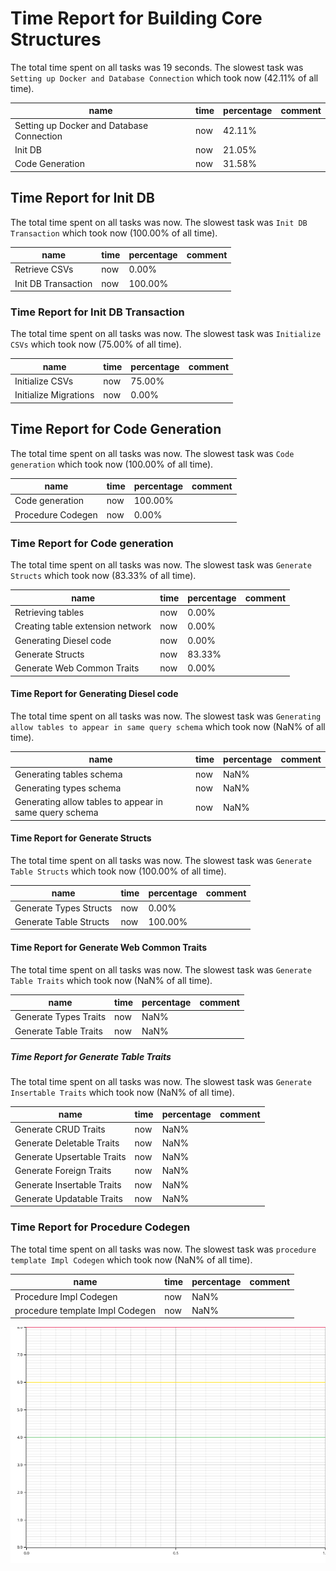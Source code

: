 # Time Report for Building Core Structures

The total time spent on all tasks was 19 seconds.
The slowest task was `Setting up Docker and Database Connection` which took now (42.11% of all time).

| name                                      | time | percentage | comment |
|-------------------------------------------|------|------------|---------|
| Setting up Docker and Database Connection | now  | 42.11%     |         |
| Init DB                                   | now  | 21.05%     |         |
| Code Generation                           | now  | 31.58%     |         |

## Time Report for Init DB

The total time spent on all tasks was now.
The slowest task was `Init DB Transaction` which took now (100.00% of all time).

| name                | time | percentage | comment |
|---------------------|------|------------|---------|
| Retrieve CSVs       | now  | 0.00%      |         |
| Init DB Transaction | now  | 100.00%    |         |

### Time Report for Init DB Transaction

The total time spent on all tasks was now.
The slowest task was `Initialize CSVs` which took now (75.00% of all time).

| name                  | time | percentage | comment |
|-----------------------|------|------------|---------|
| Initialize CSVs       | now  | 75.00%     |         |
| Initialize Migrations | now  | 0.00%      |         |

## Time Report for Code Generation

The total time spent on all tasks was now.
The slowest task was `Code generation` which took now (100.00% of all time).

| name              | time | percentage | comment |
|-------------------|------|------------|---------|
| Code generation   | now  | 100.00%    |         |
| Procedure Codegen | now  | 0.00%      |         |

### Time Report for Code generation

The total time spent on all tasks was now.
The slowest task was `Generate Structs` which took now (83.33% of all time).

| name                             | time | percentage | comment |
|----------------------------------|------|------------|---------|
| Retrieving tables                | now  | 0.00%      |         |
| Creating table extension network | now  | 0.00%      |         |
| Generating Diesel code           | now  | 0.00%      |         |
| Generate Structs                 | now  | 83.33%     |         |
| Generate Web Common Traits       | now  | 0.00%      |         |

#### Time Report for Generating Diesel code

The total time spent on all tasks was now.
The slowest task was `Generating allow tables to appear in same query schema` which took now (NaN% of all time).

| name                                                   | time | percentage | comment |
|--------------------------------------------------------|------|------------|---------|
| Generating tables schema                               | now  | NaN%       |         |
| Generating types schema                                | now  | NaN%       |         |
| Generating allow tables to appear in same query schema | now  | NaN%       |         |

#### Time Report for Generate Structs

The total time spent on all tasks was now.
The slowest task was `Generate Table Structs` which took now (100.00% of all time).

| name                   | time | percentage | comment |
|------------------------|------|------------|---------|
| Generate Types Structs | now  | 0.00%      |         |
| Generate Table Structs | now  | 100.00%    |         |

#### Time Report for Generate Web Common Traits

The total time spent on all tasks was now.
The slowest task was `Generate Table Traits` which took now (NaN% of all time).

| name                  | time | percentage | comment |
|-----------------------|------|------------|---------|
| Generate Types Traits | now  | NaN%       |         |
| Generate Table Traits | now  | NaN%       |         |

##### Time Report for Generate Table Traits

The total time spent on all tasks was now.
The slowest task was `Generate Insertable Traits` which took now (NaN% of all time).

| name                       | time | percentage | comment |
|----------------------------|------|------------|---------|
| Generate CRUD Traits       | now  | NaN%       |         |
| Generate Deletable Traits  | now  | NaN%       |         |
| Generate Upsertable Traits | now  | NaN%       |         |
| Generate Foreign Traits    | now  | NaN%       |         |
| Generate Insertable Traits | now  | NaN%       |         |
| Generate Updatable Traits  | now  | NaN%       |         |

### Time Report for Procedure Codegen

The total time spent on all tasks was now.
The slowest task was `procedure template Impl Codegen` which took now (NaN% of all time).

| name                            | time | percentage | comment |
|---------------------------------|------|------------|---------|
| Procedure Impl Codegen          | now  | NaN%       |         |
| procedure template Impl Codegen | now  | NaN%       |         |

![Plot](time_requirements_report.png)

